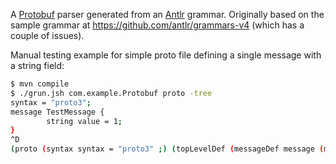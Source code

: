 A [Protobuf](https://github.com/protocolbuffers/protobuf) parser generated from an [Antlr](https://github.com/antlr/antlr4) grammar. Originally based on the sample grammar at https://github.com/antlr/grammars-v4 (which has a couple of issues).

Manual testing example for simple proto file defining a single message with a string field:

```bash
$ mvn compile
$ ./grun.jsh com.example.Protobuf proto -tree 
syntax = "proto3";
message TestMessage {
        string value = 1;
}
^D
(proto (syntax syntax = "proto3" ;) (topLevelDef (messageDef message (messageName (ident TestMessage)) (messageBody { (messageElement (field (type string) (fieldName (ident value)) = (fieldNumber (intLit 1)) ;)) }))) <EOF>)
```
